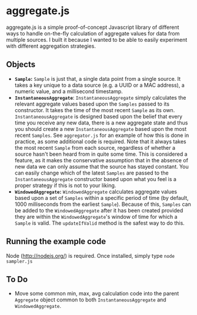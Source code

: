 aggregate.js
===========

aggregate.js is a simple proof-of-concept Javascript library of different ways to handle on-the-fly calculation of aggregate values for data from multiple sources. I built it because I wanted to be able to easily experiment with different aggregation strategies.

Objects
-------
- **`Sample`:** `Sample` is just that, a single data point from a single source. It takes a key unique to a data source (e.g. a UUID or a MAC address), a numeric value, and a millisecond timestamp.
- **`InstantaneousAggregate`**: `InstantaneousAggregate` simply calculates the relevant aggregate values based upon the `Samples` passed to its constructor. It takes the time of the most recent `Sample` as its own. `InstantaneousAggregate` is designed based upon the belief that every time you receive any new data, there is a new aggregate state and thus you should create a new `InstantaneousAggregate` based upon the most recent `Samples`. See `aggregator.js` for an example of how this is done in practice, as some additional code is required. Note that it always takes the most recent `Sample` from each source, regardless of whether a source hasn't been heard from in quite some time. This is considered a feature, as it makes the conservative assumption that in the absence of new data we can only assume that the source has stayed constant. You can easily change which of the latest `Samples` are passed to the `InstantaneousAggregate` constructor based upon what you feel is a proper strategy if this is not to your liking.
- **`WindowedAggregate`:** `WindowedAggregate` calculates aggregate values based upon a set of `Samples` within a specific period of time (by default, 1000 milliseconds from the earliest `Sample`). Because of this, `Samples` can be added to the `WindowedAggregate` after it has been created provided they are within the `WindowedAggregate`'s window of time for which a `Sample` is valid. The `updateIfValid` method is the safest way to do this.

Running the example code
------------------------
Node (http://nodejs.org/) is required. Once installed, simply type `node sampler.js`

To Do
-----
- Move some common min, max, avg calculation code into the parent `Aggregate` object common to both `InstantaneousAggregate` and `WindowedAggregate`.